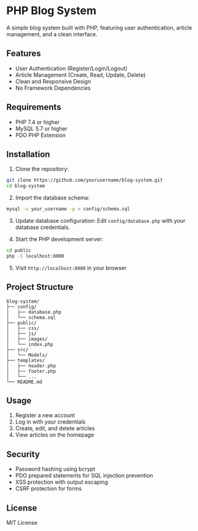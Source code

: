 # PHP Blog System

A simple blog system built with PHP, featuring user authentication, article management, and a clean interface.

## Features

- User Authentication (Register/Login/Logout)
- Article Management (Create, Read, Update, Delete)
- Clean and Responsive Design
- No Framework Dependencies

## Requirements

- PHP 7.4 or higher
- MySQL 5.7 or higher
- PDO PHP Extension

## Installation

1. Clone the repository:
```bash
git clone https://github.com/yourusername/blog-system.git
cd blog-system
```

2. Import the database schema:
```bash
mysql -u your_username -p < config/schema.sql
```

3. Update database configuration:
Edit `config/database.php` with your database credentials.

4. Start the PHP development server:
```bash
cd public
php -S localhost:8000
```

5. Visit `http://localhost:8000` in your browser

## Project Structure

```
blog-system/
├── config/
│   ├── database.php
│   └── schema.sql
├── public/
│   ├── css/
│   ├── js/
│   ├── images/
│   └── index.php
├── src/
│   └── Models/
├── templates/
│   ├── header.php
│   ├── footer.php
│   └── ...
└── README.md
```

## Usage

1. Register a new account
2. Log in with your credentials
3. Create, edit, and delete articles
4. View articles on the homepage

## Security

- Password hashing using bcrypt
- PDO prepared statements for SQL injection prevention
- XSS protection with output escaping
- CSRF protection for forms

## License

MIT License
